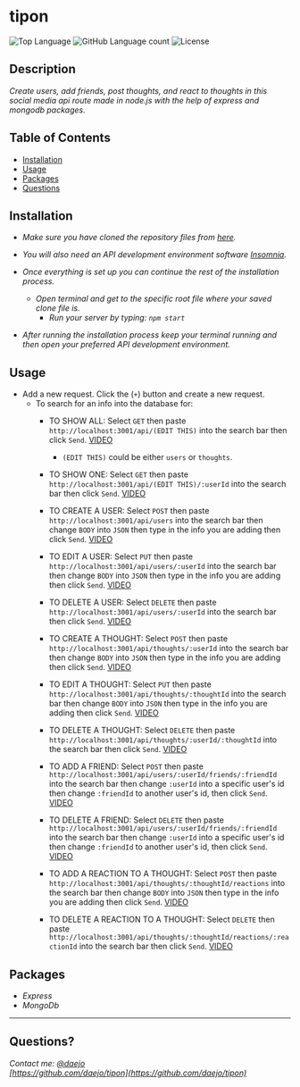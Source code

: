 # tipon
  ![Top Language](https://img.shields.io/github/languages/top/daejo/tipon)
  ![GitHub Language count](https://img.shields.io/github/languages/count/daejo/tipon)
  ![License](https://img.shields.io/badge/license-MIT_License-green.svg)

  ## Description 

  _Create users, add friends, post thoughts, and react to thoughts in this social media api route made in node.js with the help of express and mongodb packages._
 
  ## Table of Contents

  * [Installation](#installation)
  * [Usage](#usage)
  * [Packages](#credits)
  * [Questions](#questions)
  

  ## Installation

  * _Make sure you have cloned the repository files from [here](https://github.com/daejo/tipon)._
  * _You will also need an API development environment software [Insomnia](https://insomnia.rest/)._
  * _Once everything is set up you can continue the rest of the installation process._
    * _Open terminal and get to the specific root file where your saved clone file is._
      * _Run your server by typing: ```npm start```_

  * _After running the installation process keep your terminal running and then open your preferred API development environment._


  ## Usage 

  * Add a new request. Click the (```+```) button and create a new request.
    * To search for an info into the database for:
      * TO SHOW ALL: Select ```GET``` then paste ```http://localhost:3001/api/(EDIT THIS)``` into the search bar then click ```Send```. [VIDEO](https://drive.google.com/file/d/1EBJo5DjReDEHIA6BOjsfdgmd_ykckKJ-/view)
        * ```(EDIT THIS)``` could be either ```users``` or ```thoughts```. 

      * TO SHOW ONE: Select ```GET``` then paste ```http://localhost:3001/api/(EDIT THIS)/:userId``` into the search bar then click ```Send```. [VIDEO](https://drive.google.com/file/d/1hTv9oJaB-jfUgXqJmgtK5qx_2mk1js8q/view)
      
      * TO CREATE A USER: Select ```POST``` then paste ```http://localhost:3001/api/users``` into the search bar then
      change ```BODY``` into ```JSON``` then type in the info you are adding then click ```Send```. [VIDEO](https://drive.google.com/file/d/1vKRTXaKn0ft0DIizLOCQ8lHUWJN1b9DP/view)

      * TO EDIT A USER: Select ```PUT``` then paste ```http://localhost:3001/api/users/:userId``` into the search bar then
      change ```BODY``` into ```JSON``` then type in the info you are adding then click ```Send```. [VIDEO](https://drive.google.com/file/d/1_dTajHcKCZpP67mVvdADqkYEPm2i5G2U/view)

      * TO DELETE A USER: Select ```DELETE``` then paste ```http://localhost:3001/api/users/:userId``` into the search bar then click ```Send```. [VIDEO](https://drive.google.com/file/d/1-jvJIQTJclmDNYRFhFk5z9cHl3GTmwMn/view)

      * TO CREATE A THOUGHT: Select ```POST``` then paste ```http://localhost:3001/api/thoughts/:userId``` into the search bar then
      change ```BODY``` into ```JSON``` then type in the info you are adding then click ```Send```. [VIDEO](https://drive.google.com/file/d/1nNu0Ne7HRtq9Q3ZuOHNy9jtQ8Z4D2s1X/view)

      * TO EDIT A THOUGHT: Select ```PUT``` then paste ```http://localhost:3001/api/thoughts/:thoughtId``` into the search bar then
      change ```BODY``` into ```JSON``` then type in the info you are adding then click ```Send```. [VIDEO](https://drive.google.com/file/d/1tl8LaCY2BaGqkwjQuzK-hbFR8w4P5Rer/view)

      * TO DELETE A THOUGHT: Select ```DELETE``` then paste ```http://localhost:3001/api/thoughts/:userId/:thoughtId``` into the search bar then click ```Send```. [VIDEO](https://drive.google.com/file/d/1p6u-IJ-2CVBod36Aci94kKwfUS3BjvFb/view)

      * TO ADD A FRIEND: Select ```POST``` then paste ```http://localhost:3001/api/users/:userId/friends/:friendId``` into the search bar then
      change ```:userId``` into a specific user's id then change ```:friendId``` to another user's id, then click ```Send```. [VIDEO](https://drive.google.com/file/d/1hsMins93XnH5KMckDuvMSawjk8-3mOXM/view)

      * TO DELETE A FRIEND: Select ```DELETE``` then paste ```http://localhost:3001/api/users/:userId/friends/:friendId``` into the search bar then
      change ```:userId``` into a specific user's id then change ```:friendId``` to another user's id, then click ```Send```. [VIDEO](https://drive.google.com/file/d/13rcnH2cy0UR50_H458H3jrkypJTPO26b/view)

      * TO ADD A REACTION TO A THOUGHT: Select ```POST``` then paste ```http://localhost:3001/api/thoughts/:thoughtId/reactions``` into the search bar then
      change ```BODY``` into ```JSON``` then type in the info you are adding then click ```Send```. [VIDEO](https://drive.google.com/file/d/1tVgSV3-ZIs1NS0endc1VrgZRfZK3nlrK/view)

      * TO DELETE A REACTION TO A THOUGHT: Select ```DELETE``` then paste ```http://localhost:3001/api/thoughts/:thoughtId/reactions/:reactionId``` into the search bar then click ```Send```. [VIDEO](https://drive.google.com/file/d/1zik2sIwk6I5G_haCFcZTtSIXDObbg_ii/view)


  ## Packages

  * _Express_
  * _MongoDb_


  ---
  ## Questions?
  _Contact me:_
  _[@daejo](github.com/daejo)_  
  _[https://github.com/daejo/tipon](https://github.com/daejo/tipon)_  
  
